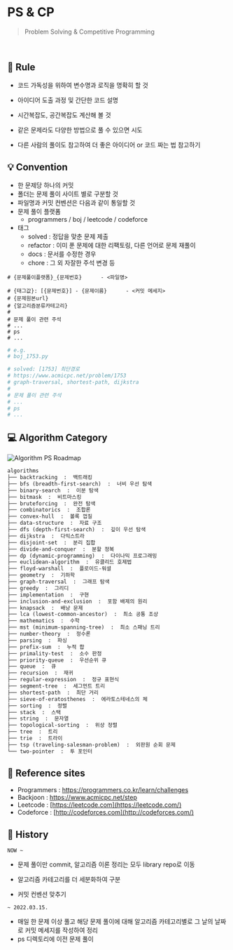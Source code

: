 # PS & CP

> Problem Solving & Competitive Programming

<br>

## :muscle: Rule

- 코드 가독성을 위하여 변수명과 로직을 명확히 할 것

- 아이디어 도출 과정 및 간단한 코드 설명
- 시간복잡도, 공간복잡도 계산해 볼 것
- 같은 문제라도 다양한 방법으로 풀 수 있으면 시도
- 다른 사람의 풀이도 참고하여 더 좋은 아이디어 or 코드 짜는 법 참고하기

## :bulb: Convention

- 한 문제당 하나의 커밋
- 폴더는 문제 풀이 사이트 별로 구분할 것
- 파일명과 커밋 컨벤션은 다음과 같이 통일할 것
- 문제 풀이 플랫폼
  - programmers / boj / leetcode / codeforce
- 태그
  - solved : 정답을 맞춘 문제 제출
  - refactor : 이미 푼 문제에 대한 리팩토링, 다른 언어로 문제 재풀이
  - docs : 문서를 수정한 경우
  - chore : 그 외 자잘한 주석 변경 등

```
# {문제풀이플랫폼}_{문제번호}		- <파일명>

# {태그값}: [{문제번호}] - {문제이름}		- <커밋 메세지>
# {문제원본url}
# {알고리즘분류카테고리}
#
# 문제 풀이 관련 주석
# ...
# ps
# ...
```

```python
# e.g.
# boj_1753.py

# solved: [1753] 최단경로
# https://www.acmicpc.net/problem/1753
# graph-traversal, shortest-path, dijkstra
#
# 문제 풀이 관련 주석
# ...
# ps
# ...
```

## :computer: Algorithm Category

![Algorithm PS Roadmap](https://user-images.githubusercontent.com/82948893/158559705-17be3b9a-eb86-4cbe-8359-1da744ffc27f.png)

```markdown
algorithms
├── backtracking  :  백트래킹
├── bfs (breadth-first-search)  :  너비 우선 탐색
├── binary-search  :  이분 탐색
├── bitmask  :  비트마스킹
├── bruteforcing  :  완전 탐색
├── combinatorics  :  조합론
├── convex-hull  :  볼록 껍질
├── data-structure  :  자료 구조
├── dfs (depth-first-search)  :  깊이 우선 탐색
├── dijkstra  :  다익스트라
├── disjoint-set  :  분리 집합
├── divide-and-conquer  :  분할 정복
├── dp (dynamic-programming)  :  다이나믹 프로그래밍
├── euclidean-algorithm  :  유클리드 호제법
├── floyd-warshall  :  플로이드-워셜
├── geometry  :  기하학
├── graph-traversal  :  그래프 탐색
├── greedy  :  그리디
├── implementation  :  구현
├── inclusion-and-exclusion  :  포함 배제의 원리
├── knapsack  :  배낭 문제
├── lca (lowest-common-ancestor)  :  최소 공통 조상
├── mathematics  :  수학
├── mst (minimum-spanning-tree)  :  최소 스패닝 트리
├── number-theory  :  정수론
├── parsing  :  파싱
├── prefix-sum  :  누적 합
├── primality-test  :  소수 판정
├── priority-queue  :  우선순위 큐
├── queue  :  큐
├── recursion  :  재귀
├── regular-expression  :  정규 표현식
├── segment-tree  :  세그먼트 트리
├── shortest-path  :  최단 거리
├── sieve-of-eratosthenes  :  에라토스테네스의 체
├── sorting  :  정렬
├── stack  :  스택
├── string  :  문자열
├── topological-sorting  :  위상 정렬
├── tree  :  트리
├── trie  :  트라이
├── tsp (traveling-salesman-problem)  :  외판원 순회 문제
└── two-pointer  :  투 포인터
```

## :bookmark_tabs: Reference sites

- Programmers : https://programmers.co.kr/learn/challenges
- Backjoon : https://www.acmicpc.net/step 
- Leetcode : [https://leetcode.com](https://leetcode.com/)  
- Codeforce : [http://codeforces.com](http://codeforces.com/)

## :black_square_button: History

```NOW ~```

- 문제 풀이만 commit, 알고리즘 이론 정리는 모두 library repo로 이동

- 알고리즘 카테고리를 더 세분화하여 구분
- 커밋 컨벤션 맞추기

```~ 2022.03.15.```

- 매일 한 문제 이상 풀고 해당 문제 풀이에 대해 알고리즘 카테고리별로 그 날의 날짜로 커밋 메세지를 작성하여 정리
- ps 디렉토리에 이전 문제 풀이
